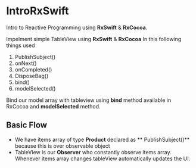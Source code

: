 # IntroRxSwift
Intro to Reactive Programming using **RxSwift** &amp; **RxCocoa**.

Impelment simple TableView using **RxSwift** &amp; **RxCocoa** In this following things used

1. PublishSubject<T>()
2. onNext()
3. onCompleted()
4. DisposeBag()
5. bind()
6. modelSelected()
  
Bind our model array with tableview using **bind** method available in RxCocoa and **modelSelected** method.

## Basic Flow
  - We have items array of type **Product** declared as ** PublishSubject<Product>()** because this is over observable object
  - TableView is our **Observer** who constantly observe items array. Whenever items array changes tableView automatically updates the UI.
  
